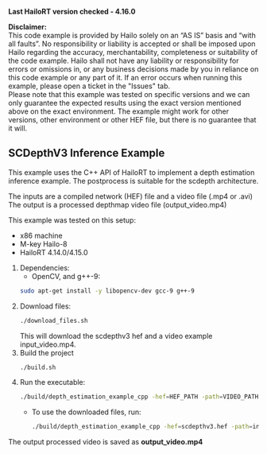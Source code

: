 **Last HailoRT version checked - 4.16.0**

**Disclaimer:** <br />
This code example is provided by Hailo solely on an “AS IS” basis and “with all faults”. No responsibility or liability is accepted or shall be imposed upon Hailo regarding the accuracy, merchantability, completeness or suitability of the code example. Hailo shall not have any liability or responsibility for errors or omissions in, or any business decisions made by you in reliance on this code example or any part of it. If an error occurs when running this example, please open a ticket in the "Issues" tab.<br />
Please note that this example was tested on specific versions and we can only guarantee the expected results using the exact version mentioned above on the exact environment. The example might work for other versions, other environment or other HEF file, but there is no guarantee that it will.


SCDepthV3 Inference Example
---------------------------

This example uses the C++ API of HailoRT to implement a depth estimation inference example. The postprocess is suitable for the scdepth architecture.

The inputs are a compiled network (HEF) file and
a video file (.mp4 or .avi)
The output is a processed depthmap video file (output_video.mp4)

This example was tested on this setup:
- x86 machine
- M-key Hailo-8
- HailoRT 4.14.0/4.15.0 


1. Dependencies:
    - OpenCV, and g++-9:
    ``` bash
    sudo apt-get install -y libopencv-dev gcc-9 g++-9
    ```
2. Download files:
    ``` bash
    ./download_files.sh
    ```
    This will download the scdepthv3 hef and a video example input_video.mp4.
3. Build the project 
    ``` bash
    ./build.sh
    ```
4. Run the executable:
    ``` bash
    ./build/depth_estimation_example_cpp -hef=HEF_PATH -path=VIDEO_PATH
    ```
    - To use the downloaded files, run:
        ``` bash
        ./build/depth_estimation_example_cpp -hef=scdepthv3.hef -path=input_video.mp4
        ```
The output processed video is saved as **output_video.mp4**
